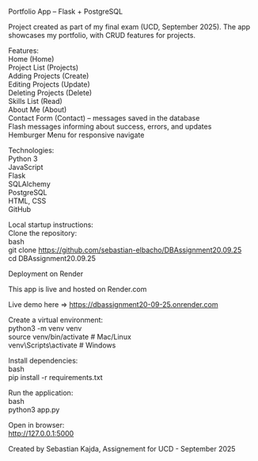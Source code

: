 Portfolio App – Flask + PostgreSQL

Project created as part of my final exam (UCD, September 2025).
The app showcases my portfolio, with CRUD features for projects.

Features: <br>
Home (Home)<br>
Project List (Projects)<br>
Adding Projects (Create)<br>
Editing Projects (Update)<br>
Deleting Projects (Delete)<br>
Skills List (Read)<br>
About Me (About)<br>
Contact Form (Contact) – messages saved in the database <br>
Flash messages informing about success, errors, and updates <br>
Hemburger Menu for responsive navigate <br>


Technologies: <br>
Python 3 <br>
JavaScript <br>
Flask <br>
SQLAlchemy <br>
PostgreSQL <br>
HTML, CSS <br>
GitHub <br>

Local startup instructions: <br>
Clone the repository: <br>
bash <br>
git clone https://github.com/sebastian-elbacho/DBAssignment20.09.25 <br>
cd DBAssignment20.09.25 <br>


Deployment on Render <br>

This app is live and hosted on Render.com <br>

Live demo here => https://dbassignment20-09-25.onrender.com <br>



Create a virtual environment: <br>
python3 -m venv venv <br>
source venv/bin/activate   # Mac/Linux <br>
venv\Scripts\activate      # Windows <br>

Install dependencies: <br>
bash <br>
pip install -r requirements.txt <br>

Run the application: <br>
bash <br>
python3 app.py <br>

Open in browser: <br>
http://127.0.0.1:5000 <br>


Created by Sebastian Kajda, Assignement for UCD - September 2025









